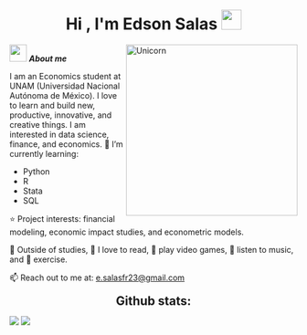 <h1 align="center"><b>Hi , I'm Edson Salas </b><img src="https://media.giphy.com/media/hvRJCLFzcasrR4ia7z/giphy.gif" width="35"></h1>

<img align="right" width="300px" alt="Unicorn" src="https://media4.giphy.com/media/v1.Y2lkPTc5MGI3NjExcWR4Mzhla2pvenJoZzY4dzBnMWQyaHJ3d3k5eXFiOXg1amg0ZjQwNiZlcD12MV9pbnRlcm5hbF9naWZfYnlfaWQmY3Q9Zw/CuuSHzuc0O166MRfjt/giphy.webp" />


<img src="https://media3.giphy.com/media/v1.Y2lkPTc5MGI3NjExNGpkcHdvMTl6bjFlY3FmM24wZWVzeG5wZndmYXExaGJ4Ymg1cDBmYSZlcD12MV9pbnRlcm5hbF9naWZfYnlfaWQmY3Q9cw/zq4TDUWJ9y968/giphy.webp" width="30px">&nbsp;***About me*** 


I am an Economics student at UNAM (Universidad Nacional Autónoma de México). I love to learn and build new, productive, innovative, and creative things.
I am interested in data science, finance, and economics.
🌱 I’m currently learning:
- Python
- R
- Stata
- SQL
  
⭐ Project interests: financial modeling, economic impact studies, and econometric models.

👀 Outside of studies, 📖 I love to read, 👾 play video games, 🎵 listen to music, and 🤺 exercise.

📫 Reach out to me at: <a href="mailto:e.salasfr23@gmail.com">e.salasfr23@gmail.com</a>

<h2 align="center" style="margin: 5px 10px;">Github stats:</h2> 

[![](https://github-readme-stats.vercel.app/api?username=EDN23&show_icons=true&theme=tokyonight&hide_border=true&locale=en)](https://github.com/EDN23)
[![](https://github-readme-streak-stats.herokuapp.com/?user=EDN23&theme=material-palenight)](https://github.com/EDN23)
</div>


